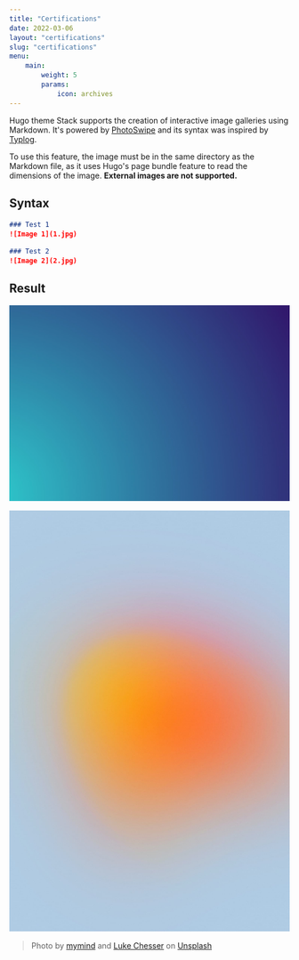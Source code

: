 ```yaml
---
title: "Certifications"
date: 2022-03-06
layout: "certifications"
slug: "certifications"
menu:
    main:
        weight: 5
        params: 
            icon: archives
---
```



Hugo theme Stack supports the creation of interactive image galleries using Markdown. It's powered by [PhotoSwipe](https://photoswipe.com/) and its syntax was inspired by [Typlog](https://typlog.com/).

To use this feature, the image must be in the same directory as the Markdown file, as it uses Hugo's page bundle feature to read the dimensions of the image. **External images are not supported.**

## Syntax

```markdown
### Test 1
![Image 1](1.jpg)
```

```markdown
### Test 2
![Image 2](2.jpg)
```

## Result

![Image 1](1.jpg) 

![Image 2](2.jpg)

> Photo by [mymind](https://unsplash.com/@mymind) and [Luke Chesser](https://unsplash.com/@lukechesser) on [Unsplash](https://unsplash.com/)